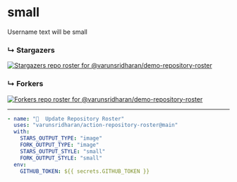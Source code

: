 # small
Username text will be small

### ↳ Stargazers

<!-- REPOSITORY_STARS:START -->
[![Stargazers repo roster for @varunsridharan/demo-repository-roster](https://raw.githubusercontent.com/varunsridharan/demo-repository-roster/main/.github/roster/small-stars/stars.svg?1604324269)](https://github.com/varunsridharan/demo-repository-roster/stargazers)
<!-- REPOSITORY_STARS:END -->

### ↳ Forkers

<!-- REPOSITORY_FORKS:START -->
[![Forkers repo roster for @varunsridharan/demo-repository-roster](https://raw.githubusercontent.com/varunsridharan/demo-repository-roster/main/.github/roster/small-forks/forks.svg?1604324269)](https://github.com/varunsridharan/demo-repository-roster/stargazers)
<!-- REPOSITORY_FORKS:END -->

---

```yml
- name: "🐔  Update Repository Roster"
  uses: "varunsridharan/action-repository-roster@main"
  with:
    STARS_OUTPUT_TYPE: "image"
    FORK_OUTPUT_TYPE: "image"
    STARS_OUTPUT_STYLE: "small"
    FORK_OUTPUT_STYLE: "small"
  env:
    GITHUB_TOKEN: ${{ secrets.GITHUB_TOKEN }}
```